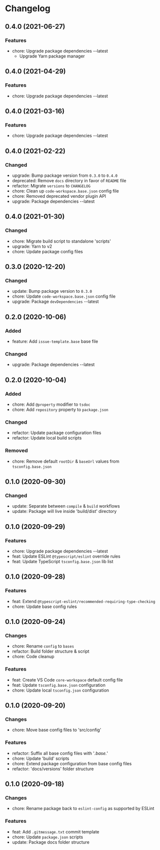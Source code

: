 # Changelog

## 0.4.0 (2021-06-27)

### Features

- chore: Upgrade package dependencies --latest
    - Upgrade Yarn package manager

## 0.4.0 (2021-04-29)

### Features

- chore: Upgrade package dependencies --latest

## 0.4.0 (2021-03-16)

### Features

- chore: Upgrade package dependencies --latest

## 0.4.0 (2021-02-22)

### Changed

- upgrade: Bump package version from `0.3.0` to `0.4.0`
- deprecated: Remove `docs` directory in favor of `README` file
- refactor: Migrate `versions` to `CHANGELOG`
- chore: Clean up `code-workspace.base.json` config file
- chore: Removed deprecated vendor plugin API
- upgrade: Package dependencies --latest

## 0.4.0 (2021-01-30)

### Changed

- chore: Migrate build script to standalone 'scripts'
- upgrade: Yarn to v2
- chore: Update package config files

## 0.3.0 (2020-12-20)

### Changed

- update: Bump package version to `0.3.0`
- chore: Update `code-workspace.base.json` config file
- upgrade: Package `devDependencies` --latest

## 0.2.0 (2020-10-06)

### Added

- feature: Add `issue-template.base` base file

### Changed

- upgrade: Package dependencies --latest

## 0.2.0 (2020-10-04)

### Added

- chore: Add `@property` modifier to `tsdoc`
- chore: Add `repository` property to `package.json`

### Changed

- refactor: Update package configuration files
- refactor: Update local build scripts

### Removed

- chore: Remove default `rootDir` & `baseUrl` values from `tsconfig.base.json`

## 0.1.0 (2020-09-30)

### Changed

- update: Separate between `compile` & `build` workflows
- update: Package will live inside 'build/dist' directory

## 0.1.0 (2020-09-29)

### Features

- chore: Upgrade package dependencies --latest
- feat: Update ESLint `@typescript/eslint` override rules
- feat: Update TypeScript `tsconfig.base.json` lib list

## 0.1.0 (2020-09-28)

### Features

- feat: Extend `@typescript-eslint/recommended-requiring-type-checking`
- chore: Update base config rules

## 0.1.0 (2020-09-24)

### Changes

- chore: Rename `config` to `bases`
- refactor: Build folder structure & script
- chore: Code cleanup

### Features

- feat: Create VS Code `core-workspace` default config file
- feat: Update `tsconfig.base.json` configuration
- chore: Update local `tsconfig.json` configuration

## 0.1.0 (2020-09-20)

### Changes

- chore: Move base config files to 'src/config'

### Features

- refactor: Suffix all base config files with '*.base.*'
- chore: Update 'build' scripts
- chore: Extend package configuration from base config files
- refactor: 'docs/versions' folder structure

## 0.1.0 (2020-09-18)

### Changes

- chore: Rename package back to `eslint-config` as supported by ESLint

### Features

- feat: Add `.gitmessage.txt` commit template
- chore: Update `package.json` scripts
- update: Package docs folder structure
